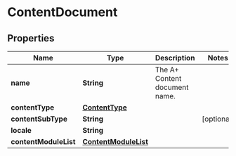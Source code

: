 
# ContentDocument

## Properties
Name | Type | Description | Notes
------------ | ------------- | ------------- | -------------
**name** | **String** | The A+ Content document name. | 
**contentType** | [**ContentType**](ContentType.md) |  | 
**contentSubType** | **String** |  |  [optional]
**locale** | **String** |  | 
**contentModuleList** | [**ContentModuleList**](ContentModuleList.md) |  | 



